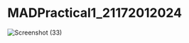 # MADPractical1_21172012024
![Screenshot (33)](https://user-images.githubusercontent.com/68692295/183547841-9903df50-bdde-4267-93e9-562afd9f42e2.png)
